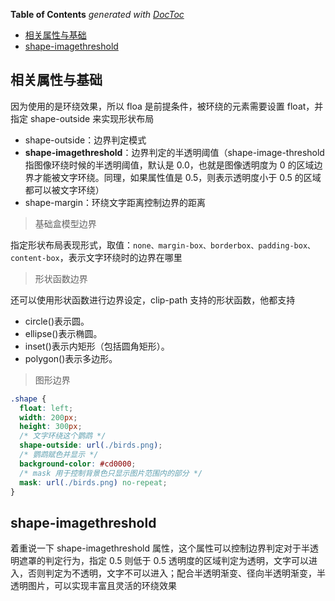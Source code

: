<!-- START doctoc generated TOC please keep comment here to allow auto update -->
<!-- DON'T EDIT THIS SECTION, INSTEAD RE-RUN doctoc TO UPDATE -->
**Table of Contents**  *generated with [DocToc](https://github.com/thlorenz/doctoc)*

- [相关属性与基础](#%E7%9B%B8%E5%85%B3%E5%B1%9E%E6%80%A7%E4%B8%8E%E5%9F%BA%E7%A1%80)
- [shape-imagethreshold](#shape-imagethreshold)

<!-- END doctoc generated TOC please keep comment here to allow auto update -->

## 相关属性与基础

因为使用的是环绕效果，所以 floa 是前提条件，被环绕的元素需要设置 float，并指定 shape-outside 来实现形状布局

- shape-outside：边界判定模式
- **shape-imagethreshold**：边界判定的半透明阈值（shape-image-threshold 指图像环绕时候的半透明阈值，默认是 0.0，也就是图像透明度为 0 的区域边界才能被文字环绕。同理，如果属性值是 0.5，则表示透明度小于 0.5 的区域都可以被文字环绕）
- shape-margin：环绕文字距离控制边界的距离

> 基础盒模型边界

指定形状布局表现形式，取值：`none、margin-box、borderbox、padding-box、content-box`，表示文字环绕时的边界在哪里

> 形状函数边界

还可以使用形状函数进行边界设定，clip-path 支持的形状函数，他都支持

- circle()表示圆。
- ellipse()表示椭圆。
- inset()表示内矩形（包括圆角矩形）。
- polygon()表示多边形。

> 图形边界

```css
.shape {
  float: left;
  width: 200px;
  height: 300px;
  /* 文字环绕这个鹦鹉 */
  shape-outside: url(./birds.png);
  /* 鹦鹉赋色并显示 */
  background-color: #cd0000;
  /* mask 用于控制背景色只显示图片范围内的部分 */
  mask: url(./birds.png) no-repeat;
}
```

## shape-imagethreshold

着重说一下 shape-imagethreshold 属性，这个属性可以控制边界判定对于半透明遮罩的判定行为，指定 0.5 则低于 0.5 透明度的区域判定为透明，文字可以进入，否则判定为不透明，文字不可以进入；配合半透明渐变、径向半透明渐变，半透明图片，可以实现丰富且灵活的环绕效果
